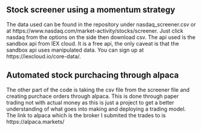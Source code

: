 <H2>Stock screener using a momentum strategy</H2>
The data used can be found in the repository under nasdaq_screener.csv or at <link>https://www.nasdaq.com/market-activity/stocks/screener</link>. Just click nasdaq from the options on the side then download csv. 
The api used is the sandbox api from IEX cloud. It is a free api, the only caveat is that the sandbox api uses manipulated data. You can sign up at <link> https://iexcloud.io/core-data/</link>.

<H2>Automated stock purchacing through alpaca</H2>
The other part of the code is taking the csv file from the screener file and creating purchace orders through alpaca. This is done through paper trading not with actual money as this is just a project to get a better understanding of what goes into making and deploying a trading model. The link to alpaca which is the broker I submited the trades to is <link>https://alpaca.markets/</link>
